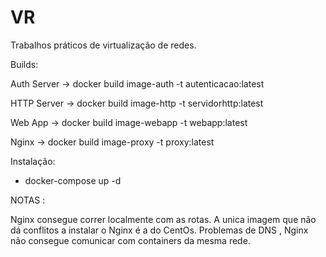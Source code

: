 # VR
Trabalhos práticos de virtualização de redes. 

Builds:

Auth Server -> docker build image-auth -t autenticacao:latest

HTTP Server -> docker build image-http -t servidorhttp:latest

Web App -> docker build image-webapp -t webapp:latest

Nginx -> docker build image-proxy -t proxy:latest

Instalação:

- docker-compose up -d


NOTAS :

Nginx consegue correr localmente com as rotas. A unica imagem que não dá conflitos a instalar o Nginx é a do CentOs. Problemas de DNS , Nginx não consegue comunicar com containers da mesma rede. 
